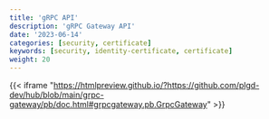 ```yaml
---
title: 'gRPC API'
description: 'gRPC Gateway API'
date: '2023-06-14'
categories: [security, certificate]
keywords: [security, identity-certificate, certificate]
weight: 20
---
```


{{< iframe "https://htmlpreview.github.io/?https://github.com/plgd-dev/hub/blob/main/grpc-gateway/pb/doc.html#grpcgateway.pb.GrpcGateway" >}}
